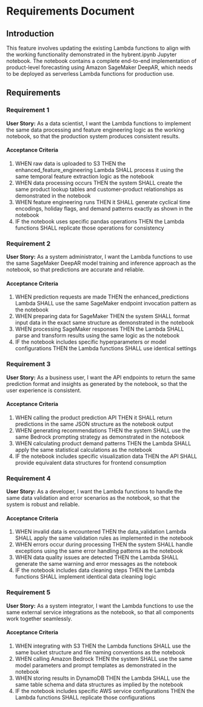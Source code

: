 # Requirements Document

## Introduction

This feature involves updating the existing Lambda functions to align with the working functionality demonstrated in the hybrent.ipynb Jupyter notebook. The notebook contains a complete end-to-end implementation of product-level forecasting using Amazon SageMaker DeepAR, which needs to be deployed as serverless Lambda functions for production use.

## Requirements

### Requirement 1

**User Story:** As a data scientist, I want the Lambda functions to implement the same data processing and feature engineering logic as the working notebook, so that the production system produces consistent results.

#### Acceptance Criteria

1. WHEN raw data is uploaded to S3 THEN the enhanced_feature_engineering Lambda SHALL process it using the same temporal feature extraction logic as the notebook
2. WHEN data processing occurs THEN the system SHALL create the same product lookup tables and customer-product relationships as demonstrated in the notebook
3. WHEN feature engineering runs THEN it SHALL generate cyclical time encodings, holiday flags, and demand patterns exactly as shown in the notebook
4. IF the notebook uses specific pandas operations THEN the Lambda functions SHALL replicate those operations for consistency

### Requirement 2

**User Story:** As a system administrator, I want the Lambda functions to use the same SageMaker DeepAR model training and inference approach as the notebook, so that predictions are accurate and reliable.

#### Acceptance Criteria

1. WHEN prediction requests are made THEN the enhanced_predictions Lambda SHALL use the same SageMaker endpoint invocation pattern as the notebook
2. WHEN preparing data for SageMaker THEN the system SHALL format input data in the exact same structure as demonstrated in the notebook
3. WHEN processing SageMaker responses THEN the Lambda SHALL parse and transform results using the same logic as the notebook
4. IF the notebook includes specific hyperparameters or model configurations THEN the Lambda functions SHALL use identical settings

### Requirement 3

**User Story:** As a business user, I want the API endpoints to return the same prediction format and insights as generated by the notebook, so that the user experience is consistent.

#### Acceptance Criteria

1. WHEN calling the product prediction API THEN it SHALL return predictions in the same JSON structure as the notebook output
2. WHEN generating recommendations THEN the system SHALL use the same Bedrock prompting strategy as demonstrated in the notebook
3. WHEN calculating product demand patterns THEN the Lambda SHALL apply the same statistical calculations as the notebook
4. IF the notebook includes specific visualization data THEN the API SHALL provide equivalent data structures for frontend consumption

### Requirement 4

**User Story:** As a developer, I want the Lambda functions to handle the same data validation and error scenarios as the notebook, so that the system is robust and reliable.

#### Acceptance Criteria

1. WHEN invalid data is encountered THEN the data_validation Lambda SHALL apply the same validation rules as implemented in the notebook
2. WHEN errors occur during processing THEN the system SHALL handle exceptions using the same error handling patterns as the notebook
3. WHEN data quality issues are detected THEN the Lambda SHALL generate the same warning and error messages as the notebook
4. IF the notebook includes data cleaning steps THEN the Lambda functions SHALL implement identical data cleaning logic

### Requirement 5

**User Story:** As a system integrator, I want the Lambda functions to use the same external service integrations as the notebook, so that all components work together seamlessly.

#### Acceptance Criteria

1. WHEN integrating with S3 THEN the Lambda functions SHALL use the same bucket structure and file naming conventions as the notebook
2. WHEN calling Amazon Bedrock THEN the system SHALL use the same model parameters and prompt templates as demonstrated in the notebook
3. WHEN storing results in DynamoDB THEN the Lambda SHALL use the same table schema and data structures as implied by the notebook
4. IF the notebook includes specific AWS service configurations THEN the Lambda functions SHALL replicate those configurations